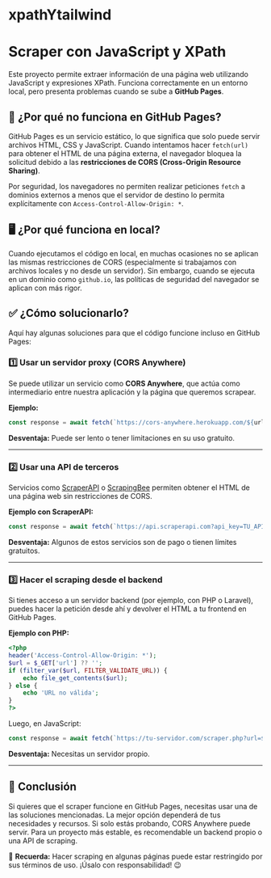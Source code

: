 # xpathYtailwind
# Scraper con JavaScript y XPath

Este proyecto permite extraer información de una página web utilizando JavaScript y expresiones XPath. Funciona correctamente en un entorno local, pero presenta problemas cuando se sube a **GitHub Pages**.

## 🚨 ¿Por qué no funciona en GitHub Pages?
GitHub Pages es un servicio estático, lo que significa que solo puede servir archivos HTML, CSS y JavaScript. Cuando intentamos hacer `fetch(url)` para obtener el HTML de una página externa, el navegador bloquea la solicitud debido a las **restricciones de CORS (Cross-Origin Resource Sharing)**. 

Por seguridad, los navegadores no permiten realizar peticiones `fetch` a dominios externos a menos que el servidor de destino lo permita explícitamente con `Access-Control-Allow-Origin: *`.

## 🖥️ ¿Por qué funciona en local?
Cuando ejecutamos el código en local, en muchas ocasiones no se aplican las mismas restricciones de CORS (especialmente si trabajamos con archivos locales y no desde un servidor). Sin embargo, cuando se ejecuta en un dominio como `github.io`, las políticas de seguridad del navegador se aplican con más rigor.

## ✅ ¿Cómo solucionarlo?
Aquí hay algunas soluciones para que el código funcione incluso en GitHub Pages:

### 1️⃣ Usar un servidor proxy (CORS Anywhere)
Se puede utilizar un servicio como **CORS Anywhere**, que actúa como intermediario entre nuestra aplicación y la página que queremos scrapear.

**Ejemplo:**
```js
const response = await fetch(`https://cors-anywhere.herokuapp.com/${url}`);
```
**Desventaja:** Puede ser lento o tener limitaciones en su uso gratuito.

---

### 2️⃣ Usar una API de terceros
Servicios como [ScraperAPI](https://www.scraperapi.com/) o [ScrapingBee](https://www.scrapingbee.com/) permiten obtener el HTML de una página web sin restricciones de CORS.

**Ejemplo con ScraperAPI:**
```js
const response = await fetch(`https://api.scraperapi.com?api_key=TU_API_KEY&url=${encodeURIComponent(url)}`);
```
**Desventaja:** Algunos de estos servicios son de pago o tienen límites gratuitos.

---

### 3️⃣ Hacer el scraping desde el backend
Si tienes acceso a un servidor backend (por ejemplo, con PHP o Laravel), puedes hacer la petición desde ahí y devolver el HTML a tu frontend en GitHub Pages.

**Ejemplo con PHP:**
```php
<?php
header('Access-Control-Allow-Origin: *');
$url = $_GET['url'] ?? '';
if (filter_var($url, FILTER_VALIDATE_URL)) {
    echo file_get_contents($url);
} else {
    echo 'URL no válida';
}
?>
```
Luego, en JavaScript:
```js
const response = await fetch(`https://tu-servidor.com/scraper.php?url=${encodeURIComponent(url)}`);
```
**Desventaja:** Necesitas un servidor propio.

---

## 🚀 Conclusión
Si quieres que el scraper funcione en GitHub Pages, necesitas usar una de las soluciones mencionadas. La mejor opción dependerá de tus necesidades y recursos. Si solo estás probando, CORS Anywhere puede servir. Para un proyecto más estable, es recomendable un backend propio o una API de scraping.

📌 **Recuerda:** Hacer scraping en algunas páginas puede estar restringido por sus términos de uso. ¡Úsalo con responsabilidad! 😉
